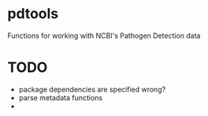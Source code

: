 # pdtools
Functions for working with NCBI's Pathogen Detection data 


# TODO  
- package dependencies are specified wrong?  
- parse metadata functions  
- 
